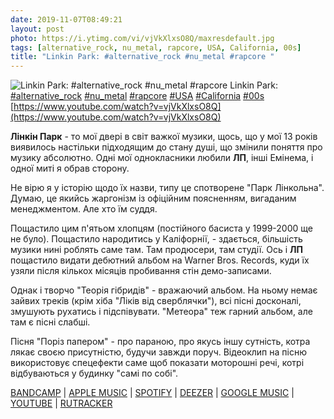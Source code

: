 ```yaml
---
date: 2019-11-07T08:49:21
layout: post
photo: https://i.ytimg.com/vi/vjVkXlxsO8Q/maxresdefault.jpg
tags: [alternative_rock, nu_metal, rapcore, USA, California, 00s]
title: "Linkin Park: #alternative_rock #nu_metal #rapcore "
---
```

![Linkin Park: #alternative_rock #nu_metal #rapcore ](https://i.ytimg.com/vi/vjVkXlxsO8Q/maxresdefault.jpg)
Linkin Park: [#alternative_rock](/tags/#alternative_rock) [#nu_metal](/tags/#nu_metal) [#rapcore](/tags/#rapcore) [#USA](/tags/#USA) [#California](/tags/#California) [#00s](/tags/#00s) [https://www.youtube.com/watch?v=vjVkXlxsO8Q](https://www.youtube.com/watch?v=vjVkXlxsO8Q)

**Лінкін Парк** - то мої двері в світ важкої музики, щось, що у мої 13 років виявилось настільки підходящим до стану душі, що змінили поняття про музику абсолютно. Одні мої однокласники любили **ЛП**, інші Емінема, і одної миті я обрав сторону.

Не вірю я у історію щодо їх назви, типу це спотворене &quot;Парк Лінкольна&quot;. Думаю, це якийсь жаргонізм із офіційним поясненням, вигаданим менеджментом. Але хто їм суддя.

Пощастило цим п&#39;ятьом хлопцям (постійного басиста у 1999-2000 ще не було). Пощастило народитись у Каліфорнії, - здається, більшість музики нині роблять саме там. Там продюсери, там студії. Ось і **ЛП** пощастило видати дебютний альбом на Warner Bros. Records, куди їх узяли після кількох місяців пробивання стін демо-записами.

Однак і творчо &quot;Теорія гібридів&quot; - вражаючий альбом. На ньому немає зайвих треків (крім хіба &quot;Ліків від сверблячки&quot;), всі пісні досконалі, змушують рухатись і підспівувати. &quot;Метеора&quot; теж гарний альбом, але там є пісні слабші.

Пісня &quot;Поріз папером&quot; - про параною, про якусь іншу сутність, котра лякає своєю присутністю, будучи завжди поруч. Відеоклип на пісню використовує спецефекти саме щоб показати моторошні речі, котрі відбуваються у будинку &quot;самі по собі&quot;.

[BANDCAMP](https://linkin-park.bandcamp.com/album/hybrid-theory) \| [APPLE MUSIC](https://music.apple.com/album/hybrid-theory/528436018) \| [SPOTIFY](https://open.spotify.com/album/2pKw6GERJVAD61449B1EEM) \| [DEEZER](https://www.deezer.com/album/260137?utm_source=deezer&amp;utm_content=album-260137&amp;utm_term=1601611822_1573109232&amp;utm_medium=web) \| [GOOGLE MUSIC](https://play.google.com/music/m/Bogptjvfamp4fuogwslpuhdsfka?t=Hybrid_Theory_-_Linkin_Park) \| [YOUTUBE](https://www.youtube.com/playlist?list=OLAK5uy_nYTF1JJIQpw1HYW6ywZSe0nHhXltQPaZk) \| [RUTRACKER](https://rutracker.org/forum/viewtopic.php?t=3557124)
